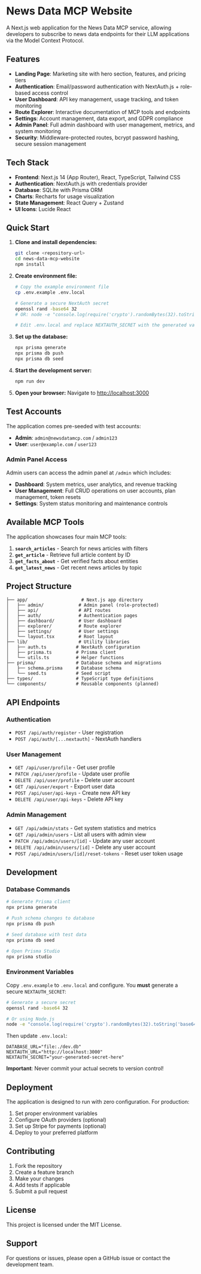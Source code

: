 # News Data MCP Website

A Next.js web application for the News Data MCP service, allowing developers to subscribe to news data endpoints for their LLM applications via the Model Context Protocol.

## Features

- **Landing Page**: Marketing site with hero section, features, and pricing tiers
- **Authentication**: Email/password authentication with NextAuth.js + role-based access control
- **User Dashboard**: API key management, usage tracking, and token monitoring
- **Route Explorer**: Interactive documentation of MCP tools and endpoints
- **Settings**: Account management, data export, and GDPR compliance
- **Admin Panel**: Full admin dashboard with user management, metrics, and system monitoring
- **Security**: Middleware-protected routes, bcrypt password hashing, secure session management

## Tech Stack

- **Frontend**: Next.js 14 (App Router), React, TypeScript, Tailwind CSS
- **Authentication**: NextAuth.js with credentials provider
- **Database**: SQLite with Prisma ORM
- **Charts**: Recharts for usage visualization
- **State Management**: React Query + Zustand
- **UI Icons**: Lucide React

## Quick Start

1. **Clone and install dependencies:**
   ```bash
   git clone <repository-url>
   cd news-data-mcp-website
   npm install
   ```

2. **Create environment file:**
   ```bash
   # Copy the example environment file
   cp .env.example .env.local
   
   # Generate a secure NextAuth secret
   openssl rand -base64 32
   # OR: node -e "console.log(require('crypto').randomBytes(32).toString('base64'))"
   
   # Edit .env.local and replace NEXTAUTH_SECRET with the generated value
   ```

3. **Set up the database:**
   ```bash
   npx prisma generate
   npx prisma db push
   npx prisma db seed
   ```

4. **Start the development server:**
   ```bash
   npm run dev
   ```

5. **Open your browser:**
   Navigate to [http://localhost:3000](http://localhost:3000)

## Test Accounts

The application comes pre-seeded with test accounts:

- **Admin**: `admin@newsdatamcp.com` / `admin123`
- **User**: `user@example.com` / `user123`

### Admin Panel Access

Admin users can access the admin panel at `/admin` which includes:
- **Dashboard**: System metrics, user analytics, and revenue tracking
- **User Management**: Full CRUD operations on user accounts, plan management, token resets
- **Settings**: System status monitoring and maintenance controls

## Available MCP Tools

The application showcases four main MCP tools:

1. **`search_articles`** - Search for news articles with filters
2. **`get_article`** - Retrieve full article content by ID
3. **`get_facts_about`** - Get verified facts about entities
4. **`get_latest_news`** - Get recent news articles by topic

## Project Structure

```
├── app/                    # Next.js app directory
│   ├── admin/             # Admin panel (role-protected)
│   ├── api/               # API routes
│   ├── auth/              # Authentication pages
│   ├── dashboard/         # User dashboard
│   ├── explorer/          # Route explorer
│   ├── settings/          # User settings
│   └── layout.tsx         # Root layout
├── lib/                   # Utility libraries
│   ├── auth.ts           # NextAuth configuration
│   ├── prisma.ts         # Prisma client
│   └── utils.ts          # Helper functions
├── prisma/               # Database schema and migrations
│   ├── schema.prisma     # Database schema
│   └── seed.ts           # Seed script
├── types/                # TypeScript type definitions
└── components/           # Reusable components (planned)
```

## API Endpoints

### Authentication
- `POST /api/auth/register` - User registration
- `POST /api/auth/[...nextauth]` - NextAuth handlers

### User Management
- `GET /api/user/profile` - Get user profile
- `PATCH /api/user/profile` - Update user profile
- `DELETE /api/user/profile` - Delete user account
- `GET /api/user/export` - Export user data
- `POST /api/user/api-keys` - Create new API key
- `DELETE /api/user/api-keys` - Delete API key

### Admin Management
- `GET /api/admin/stats` - Get system statistics and metrics
- `GET /api/admin/users` - List all users with admin view
- `PATCH /api/admin/users/[id]` - Update any user account
- `DELETE /api/admin/users/[id]` - Delete any user account
- `POST /api/admin/users/[id]/reset-tokens` - Reset user token usage

## Development

### Database Commands

```bash
# Generate Prisma client
npx prisma generate

# Push schema changes to database
npx prisma db push

# Seed database with test data
npx prisma db seed

# Open Prisma Studio
npx prisma studio
```

### Environment Variables

Copy `.env.example` to `.env.local` and configure. You **must** generate a secure `NEXTAUTH_SECRET`:

```bash
# Generate a secure secret
openssl rand -base64 32

# Or using Node.js
node -e "console.log(require('crypto').randomBytes(32).toString('base64'))"
```

Then update `.env.local`:

```env
DATABASE_URL="file:./dev.db"
NEXTAUTH_URL="http://localhost:3000"
NEXTAUTH_SECRET="your-generated-secret-here"
```

**Important**: Never commit your actual secrets to version control!

## Deployment

The application is designed to run with zero configuration. For production:

1. Set proper environment variables
2. Configure OAuth providers (optional)
3. Set up Stripe for payments (optional)
4. Deploy to your preferred platform

## Contributing

1. Fork the repository
2. Create a feature branch
3. Make your changes
4. Add tests if applicable
5. Submit a pull request

## License

This project is licensed under the MIT License.

## Support

For questions or issues, please open a GitHub issue or contact the development team. 